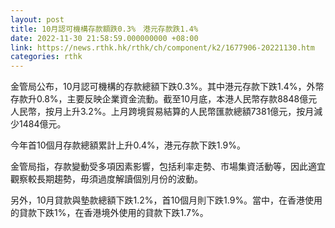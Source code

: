 ```yaml
---
layout: post
title: 10月認可機構存款額跌0.3%　港元存款跌1.4%
date: 2022-11-30 21:58:59.000000000 +08:00
link: https://news.rthk.hk/rthk/ch/component/k2/1677906-20221130.htm
categories: rthk
---
```


金管局公布，10月認可機構的存款總額下跌0.3%。其中港元存款下跌1.4%，外幣存款升0.8%，主要反映企業資金流動。截至10月底，本港人民幣存款8848億元人民幣，按月上升3.2%。上月跨境貿易結算的人民幣匯款總額7381億元，按月減少1484億元。

今年首10個月存款總額累計上升0.4%，港元存款下跌1.9%。

金管局指，存款變動受多項因素影響，包括利率走勢、市場集資活動等，因此適宜觀察較長期趨勢，毋須過度解讀個別月份的波動。

另外，10月貸款與墊款總額下跌1.2%，首10個月則下跌1.9%。當中，在香港使用的貸款下跌1%，在香港境外使用的貸款下跌1.7%。
